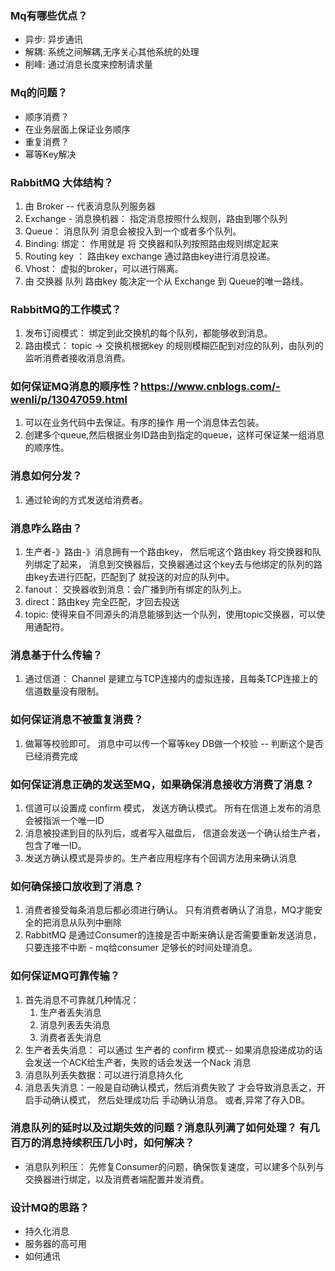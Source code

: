 ### Mq有哪些优点？

- 异步:  异步通讯
- 解耦:  系统之间解耦,无序关心其他系统的处理
- 削峰:  通过消息长度来控制请求量

### Mq的问题？

- 顺序消费？
- 在业务层面上保证业务顺序
- 重复消费？
- 幂等Key解决

### RabbitMQ 大体结构？

1. 由 Broker -- 代表消息队列服务器
2. Exchange - 消息换机器： 指定消息按照什么规则，路由到哪个队列
3. Queue： 消息队列 消息会被投入到一个或者多个队列。
4. Binding:  绑定： 作用就是 将 交换器和队列按照路由规则绑定起来
5. Routing key ： 路由key exchange 通过路由key进行消息投递。
6. Vhost： 虚拟的broker，可以进行隔离。
7. 由 交换器 队列 路由key 能决定一个从 Exchange 到 Queue的唯一路线。

### RabbitMQ的工作模式？

1. 发布订阅模式： 绑定到此交换机的每个队列，都能够收到消息。
2. 路由模式： topic ->  交换机根据key 的规则模糊匹配到对应的队列，由队列的监听消费者接收消息消费。

### 如何保证MQ消息的顺序性？https://www.cnblogs.com/-wenli/p/13047059.html

1. 可以在业务代码中去保证。有序的操作 用一个消息体去包装。
1. 创建多个queue,然后根据业务ID路由到指定的queue，这样可保证某一组消息的顺序性。

### 消息如何分发？

1. 通过轮询的方式发送给消费者。

### 消息咋么路由？

1. 生产者-》路由-》消息拥有一个路由key， 然后呢这个路由key 将交换器和队列绑定了起来， 消息到交换器后，交换器通过这个key去与他绑定的队列的路由key去进行匹配，匹配到了 就投送的对应的队列中。
2. fanout： 交换器收到消息：会广播到所有绑定的队列上。
3. direct：路由key 完全匹配，才回去投送
4. topic: 使得来自不同源头的消息能够到达一个队列，使用topic交换器，可以使用通配符。

### 消息基于什么传输？

1. 通过信道： Channel 是建立与TCP连接内的虚拟连接，且每条TCP连接上的信道数量没有限制。

### 如何保证消息不被重复消费？

1. 做幂等校验即可。 消息中可以传一个幂等key DB做一个校验 -- 判断这个是否已经消费完成

### 如何保证消息正确的发送至MQ，如果确保消息接收方消费了消息？

1. 信道可以设置成 confirm 模式， 发送方确认模式。 所有在信道上发布的消息会被指派一个唯一ID
2. 消息被投递到目的队列后，或者写入磁盘后， 信道会发送一个确认给生产者，包含了唯一ID。
3. 发送方确认模式是异步的。生产者应用程序有个回调方法用来确认消息

### 如何确保接口放收到了消息？

1. 消费者接受每条消息后都必须进行确认。 只有消费者确认了消息，MQ才能安全的把消息从队列中删除
2. RabbitMQ 是通过Consumer的连接是否中断来确认是否需要重新发送消息，只要连接不中断 - mq给consumer 足够长的时间处理消息。

### 如何保证MQ可靠传输？

1. 首先消息不可靠就几种情况：
    1. 生产者丢失消息
    2. 消息列表丢失消息
    3. 消费者丢失消息
2. 生产者丢失消息： 可以通过 生产者的 confirm 模式-- 如果消息投递成功的话 会发送一个ACK给生产者，失败的话会发送一个Nack 消息
3. 消息队列丢失数据：可以进行消息持久化
4. 消息丢失消息：一般是自动确认模式，然后消费失败了 才会导致消息丢之，开启手动确认模式， 然后处理成功后 手动确认消息。 或者,异常了存入DB。

### 消息队列的延时以及过期失效的问题？消息队列满了如何处理？ 有几百万的消息持续积压几小时，如何解决？

- 消息队列积压： 先修复Consumer的问题，确保恢复速度，可以建多个队列与交换器进行绑定，以及消费者端配置并发消费。

### 设计MQ的思路？

- 持久化消息
- 服务器的高可用
- 如何通讯